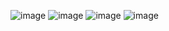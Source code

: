 ![image](https://github.com/NIPUN0BUGS/Hotel-management-system/assets/157451363/f7e33437-1033-4e5a-9dc9-d2686ef270ff)
![image](https://github.com/NIPUN0BUGS/Hotel-management-system/assets/157451363/5b27e9d5-bae9-4657-a1e5-0dd259b4c404)
![image](https://github.com/NIPUN0BUGS/Hotel-management-system/assets/157451363/8e3c6dff-b697-42b8-a944-672c9baf4978)
![image](https://github.com/NIPUN0BUGS/Hotel-management-system/assets/157451363/31c0aac5-0ead-4f59-8088-2c8b3c6b3437)



